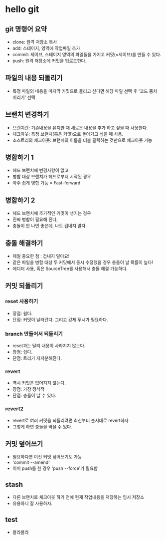 # hello git

## git 명령어 요약

- clone: 원격 저장소 복사
- add: 스테이지, 영역에 작업파일 추가
- commit: 세이브, 스테이지 영역의 파일들을 가지고 커밋(=세이브)를 만들 수 있다.
- push: 원격 저장소에 커밋을 업로드한다.

## 파일의 내용 되돌리기

- 특정 파일의 내용을 마지막 커밋으로 돌리고 싶다면 해당 파일 선택 후 '코드 뭉치 버리기' 선택

## 브랜치 변경하기

- 브랜치란: 기존내용을 유지한 채 새로운 내용을 추가 하고 싶을 때 사용한다.
- 체크아웃: 특정 브랜치(혹은 커밋)으로 돌아가고 싶을 때 사용.
- 소스트리의 체크아웃: 브랜치의 이름을 더블 클릭하는 것만으로 체크아웃 가능


## 병합하기 1

- 헤드 브랜치에 변경사항이 없고
- 병합 대상 브랜치가 헤드로부터 시작된 경우
- 아주 쉽게 병합 가능 = Fast-forward

## 병합하기 2

- 헤드 브랜치에 추가적인 커밋이 생기는 경우
- 진짜 병합이 필요해 진다,
- 충돌이 안 나면 좋은데, 나도 겁내지 말자.
## 충돌 해결하기

- 제일 중요한 점 : 겁내지 말아요!
- 같은 파일을 병합 대상 두 커밋에서 동시 수정했을 경우 충돌이 날 확률이 높다!
- 에디터 사용, 혹은 SourceTree를 사용해서 충돌 해결 가능하다.

## 커밋 되돌리기

### reset 사용하기

- 장점: 쉽다.
- 단점: 커밋이 날라간다. 그리고 강제 푸시가 필요하다.


### branch 만들어서 되돌리기

- reset과는 달리 내용이 사라지지 않는다.
- 장점: 쉽다.
- 단점: 트리가 지저분해진다.

### revert

- 역시 커밋은 없어지지 않는다.
- 장점: 가장 정석적
- 단점: 충돌이 날 수 있다.

### revert2

- revert로 여러 커밋을 되돌리려면 최신부터 순서대로 revert하자
- 그렇게 하면 충돌을 막을 수 있다.

## 커밋 덮어쓰기

- 필요하다면 이전 커밋 덮어쓰기도 가능
- 'commit --amend'
-  이미 push를 한 경우 'push --force'가 필요함

## stash

- 다른 브랜치로 체크아웃 하기 전에 현재 작업내용을 저장하는 임시 저장소
- 유용하니 잘 사용하자.

## test

- 블라블라